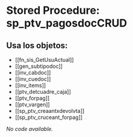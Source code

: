 # Stored Procedure: sp_ptv_pagosdocCRUD

## Usa los objetos:
- [[fn_sis_GetUsuActual]]
- [[gen_subtipodoc]]
- [[inv_cabdoc]]
- [[inv_cuedoc]]
- [[inv_items]]
- [[ptv_detcuadre_caja]]
- [[ptv_forpag]]
- [[ptv_vargen]]
- [[sp_ptv_creaantxdevolvta]]
- [[sp_ptv_cruceant_forpag]]

*No code available.*
